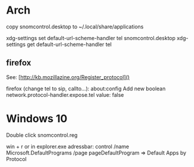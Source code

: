 # Arch

copy snomcontrol.desktop to ~/.local/share/applications

xdg-settings set default-url-scheme-handler tel snomcontrol.desktop
xdg-settings get default-url-scheme-handler tel


## firefox

See: [http://kb.mozillazine.org/Register_protocol]()

firefox (change tel to sip, callto...):
about:config
Add new boolean
network.protocol-handler.expose.tel value: false


# Windows 10

Double click snomcontrol.reg

win + r or in explorer.exe adressbar: control /name Microsoft.DefaultPrograms /page pageDefaultProgram => Default Apps by Protocol
